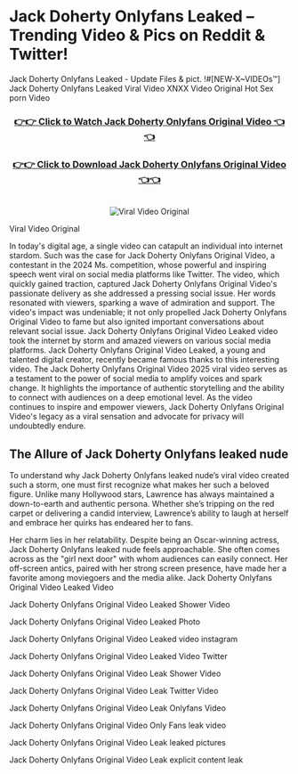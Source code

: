 # Jack Doherty Onlyfans Leaked – Trending Video & Pics on Reddit & Twitter!

Jack Doherty Onlyfans Leaked - Update Files & pict. !#[NEW-X~VIDEOs™] Jack Doherty Onlyfans Leaked Viral Video XNXX Video Original Hot Sex porn Video
<br>
<div align="center">
<h3><a href="https://links2leaks.com?utm_source=jackdoherty&utm_medium=gitlong" rel="nofollow">👉👉 Click to Watch Jack Doherty Onlyfans Original Video 👈👈</a></h3>
<h3><a href="https://links2leaks.com?utm_source=jackdoherty&utm_medium=gitlong" rel="nofollow">👉👉 Click to Download Jack Doherty Onlyfans Original Video 👈👈</a></h3>
<br>
<a href="https://links2leaks.com?utm_source=jackdoherty&utm_medium=gitlong" rel="nofollow"><img src="https://i.ibb.co/Gkj2r4b/banner.png" alt="Viral Video Original" style="max-width: 100%; display: inline-block;" data-target="animated-image.originalImage"></a>
</div>

Viral Video Original

In today's digital age, a single video can catapult an individual into internet stardom. Such was the case for Jack Doherty Onlyfans Original Video, a contestant in the 2024 Ms. competition, whose powerful and inspiring speech went viral on social media platforms like Twitter.
The video, which quickly gained traction, captured Jack Doherty Onlyfans Original Video's passionate delivery as she addressed a pressing social issue. Her words resonated with viewers, sparking a wave of admiration and support. The video's impact was undeniable; it not only propelled Jack Doherty Onlyfans Original Video to fame but also ignited important conversations about relevant social issue.
Jack Doherty Onlyfans Original Video Leaked video took the internet by storm and amazed viewers on various social media platforms. Jack Doherty Onlyfans Original Video Leaked, a young and talented digital creator, recently became famous thanks to this interesting video.
The Jack Doherty Onlyfans Original Video 2025 viral video serves as a testament to the power of social media to amplify voices and spark change. It highlights the importance of authentic storytelling and the ability to connect with audiences on a deep emotional level. As the video continues to inspire and empower viewers, Jack Doherty Onlyfans Original Video's legacy as a viral sensation and advocate for privacy will undoubtedly endure.

<h2>The Allure of Jack Doherty Onlyfans leaked nude</h2>


To understand why Jack Doherty Onlyfans leaked nude’s viral video created such a storm, one must first recognize what makes her such a beloved figure. Unlike many Hollywood stars, Lawrence has always maintained a down-to-earth and authentic persona. Whether she’s tripping on the red carpet or delivering a candid interview, Lawrence’s ability to laugh at herself and embrace her quirks has endeared her to fans.

Her charm lies in her relatability. Despite being an Oscar-winning actress, Jack Doherty Onlyfans leaked nude feels approachable. She often comes across as the "girl next door" with whom audiences can easily connect. Her off-screen antics, paired with her strong screen presence, have made her a favorite among moviegoers and the media alike.
Jack Doherty Onlyfans Original Video Leaked Video

Jack Doherty Onlyfans Original Video Leaked Shower Video

Jack Doherty Onlyfans Original Video Leaked Photo

Jack Doherty Onlyfans Original Video Leaked video instagram

Jack Doherty Onlyfans Original Video Leaked Video Twitter

Jack Doherty Onlyfans Original Video Leak Shower Video

Jack Doherty Onlyfans Original Video Leak Twitter Video

Jack Doherty Onlyfans Original Video Leak Onlyfans Video

Jack Doherty Onlyfans Original Video Only Fans leak video

Jack Doherty Onlyfans Original Video Leak leaked pictures

Jack Doherty Onlyfans Original Video Leak explicit content leak